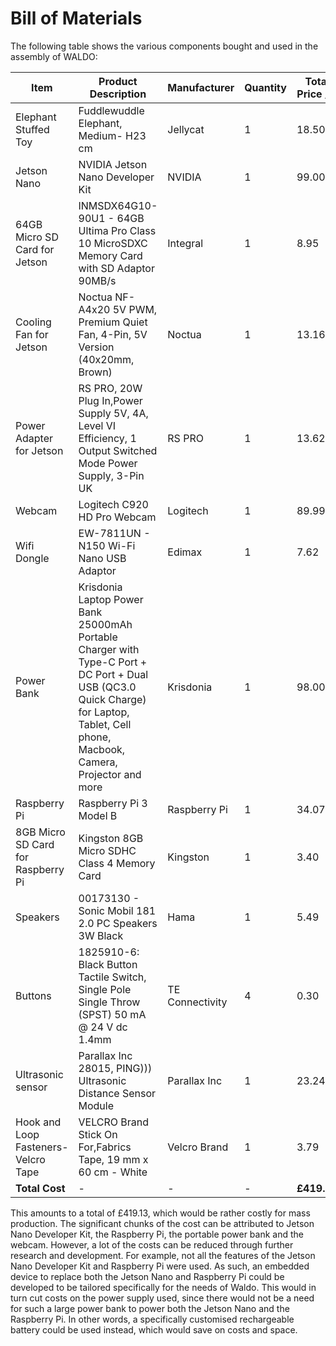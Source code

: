 # Bill of Materials

The following table shows the various components bought and used in the assembly of WALDO:

| Item                                 	| Product Description                                                                                                                                                                  	| Manufacturer    	| Quantity 	| Total Price / £ 	|
|--------------------------------------	|--------------------------------------------------------------------------------------------------------------------------------------------------------------------------------------	|-----------------	|----------	|-----------------	|
| Elephant Stuffed Toy                 	| Fuddlewuddle Elephant, Medium- H23 cm                                                                                                                                                	| Jellycat        	| 1        	| 18.50           	|
| Jetson Nano                          	| NVIDIA Jetson Nano Developer Kit                                                                                                                                                     	| NVIDIA          	| 1        	| 99.00           	|
| 64GB Micro SD Card for Jetson        	| INMSDX64G10-90U1 - 64GB Ultima Pro Class 10 MicroSDXC Memory Card with SD Adaptor 90MB/s                                                                                             	| Integral        	| 1        	| 8.95            	|
| Cooling Fan for Jetson               	| Noctua NF-A4x20 5V PWM, Premium Quiet Fan, 4-Pin, 5V Version (40x20mm, Brown)                                                                                                        	| Noctua          	| 1        	| 13.16           	|
| Power Adapter for Jetson             	| RS PRO, 20W Plug In,Power Supply 5V, 4A, Level VI Efficiency, 1 Output Switched Mode Power Supply, 3-Pin UK                                                                          	| RS PRO          	| 1        	| 13.62           	|
| Webcam                               	| Logitech C920 HD Pro Webcam                                                                                                                                                          	| Logitech        	| 1        	| 89.99           	|
| Wifi Dongle                          	| EW-7811UN - N150 Wi-Fi Nano USB Adaptor                                                                                                                                              	| Edimax          	| 1        	| 7.62            	|
| Power Bank                           	| Krisdonia Laptop Power Bank 25000mAh Portable Charger with Type-C Port + DC Port + Dual USB (QC3.0 Quick Charge) for Laptop, Tablet, Cell phone, Macbook, Camera, Projector and more 	| Krisdonia       	| 1        	| 98.00           	|
| Raspberry Pi                         	| Raspberry Pi 3 Model B                                                                                                                                                               	| Raspberry Pi    	| 1        	| 34.07           	|
| 8GB Micro SD Card for Raspberry Pi   	| Kingston 8GB Micro SDHC Class 4 Memory Card                                                                                                                                          	| Kingston        	| 1        	| 3.40            	|
| Speakers                             	| 00173130 - Sonic Mobil 181 2.0 PC Speakers 3W Black                                                                                                                                  	| Hama            	| 1        	| 5.49            	|
| Buttons                              	| 1825910-6: Black Button Tactile Switch, Single Pole Single Throw (SPST) 50 mA @ 24 V dc 1.4mm                                                                                        	| TE Connectivity 	| 4        	| 0.30            	|
| Ultrasonic sensor                    	| Parallax Inc 28015, PING))) Ultrasonic Distance Sensor Module                                                                                                                        	| Parallax Inc    	| 1        	| 23.24           	|
| Hook and Loop Fasteners- Velcro Tape 	| VELCRO Brand Stick On For,Fabrics Tape, 19 mm x 60 cm - White                                                                                                                        	| Velcro Brand    	| 1        	| 3.79            	|
| **Total Cost**                           	| -                                                                                                                                                                                    	| -               	| -        	| **£419.13**         	|


This amounts to a total of £419.13, which would be rather costly for mass production. The significant chunks of the cost can be attributed to Jetson Nano Developer Kit, the Raspberry Pi, the portable power bank and the webcam. However, a lot of the costs can be reduced through further research and development. For example, not all the features of the Jetson Nano Developer Kit and Raspberry Pi were used. As such, an embedded device to replace both the Jetson Nano and Raspberry Pi could be developed to be tailored specifically for the needs of Waldo. This would in turn cut costs on the power supply used, since there would not be a need for such a large power bank to power both the Jetson Nano and the Raspberry Pi. In other words, a specifically customised rechargeable battery could be used instead, which would save on costs and space.